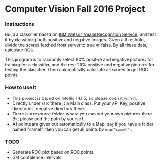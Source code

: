 # Computer Vision Fall 2016 Project

### Instructions

Build a classifier based on <a href="http://www.ibm.com/watson/developercloud/visual-recognition.html">IBM Watson Visual Recognition Service</a>, and test it by classifying both positive and negative images. Given a threshold, divide the scores fetched from server to true or false. By all these data, calculate <a href="https://en.wikipedia.org/wiki/Receiver_operating_characteristic">ROC</a>.

This program is to randomly select 80% positive and negative pictures for training for a classifier, and the rest 20% positive and negative pictures for testing the classifier. Then automatically calculate all scores to get ROC points. 

### How to use it

- This project is based on IntelliJ 14.1.5, so please open it with it.
- Directly under /src there is a Main class. Put your API Key, positive directories, negative directory there. 
- There is a resource folder, where you can put your own pictures there. But please add the path by yourself.
- All points are given out automatically to a Map, say if you have a folder named "camel", then you can get all points by `map["camel"]`.



### TODO

- Generate ROC plot based on ROC points.
- Get confidence intervals